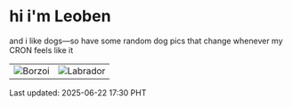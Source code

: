# hi i'm Leoben

and i like dogs—so have some random dog pics that change whenever my CRON feels like it

|  |  |
|--------|----------|
| ![Borzoi](https://random-dog-vercel.vercel.app/api/random-borzoi?v=1750584654) | ![Labrador](https://random-dog-vercel.vercel.app/api/random-labrador?v=1750584654) |

Last updated: 2025-06-22 17:30 PHT
